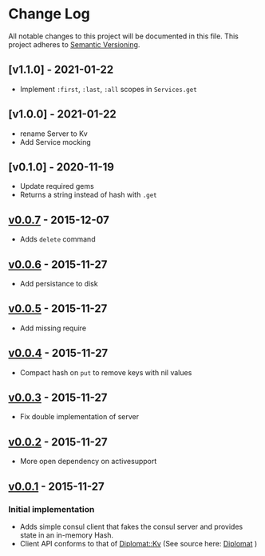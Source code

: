 # Change Log
All notable changes to this project will be documented in this file.
This project adheres to [Semantic Versioning](http://semver.org/).

## [v1.1.0] - 2021-01-22
- Implement `:first`, `:last`, `:all` scopes in `Services.get`

## [v1.0.0] - 2021-01-22
- rename Server to Kv
- Add Service mocking

## [v0.1.0] - 2020-11-19
- Update required gems
- Returns a string instead of hash with `.get`

## [v0.0.7] - 2015-12-07
- Adds `delete` command

## [v0.0.6] - 2015-11-27
- Add persistance to disk

## [v0.0.5] - 2015-11-27
- Add missing require

## [v0.0.4] - 2015-11-27
- Compact hash on `put` to remove keys with nil values

## [v0.0.3] - 2015-11-27
- Fix double implementation of server

## [v0.0.2] - 2015-11-27
- More open dependency on activesupport

## [v0.0.1] - 2015-11-27
### Initial implementation
- Adds simple consul client that fakes the consul server and provides state in an in-memory Hash.
- Client API conforms to that of [Diplomat::Kv](http://www.rubydoc.info/github/WeAreFarmGeek/diplomat/Diplomat/Kv) (See source here: [Diplomat](https://github.com/WeAreFarmGeek/diplomat) )

[unreleased]: https://github.com/redbooth/fake_consul/compare/v0.0.7...HEAD
[v0.0.7]: https://github.com/redbooth/fake_consul/tree/v0.0.7
[v0.0.6]: https://github.com/redbooth/fake_consul/tree/v0.0.6
[v0.0.5]: https://github.com/redbooth/fake_consul/tree/v0.0.5
[v0.0.4]: https://github.com/redbooth/fake_consul/tree/v0.0.4
[v0.0.3]: https://github.com/redbooth/fake_consul/tree/v0.0.3
[v0.0.2]: https://github.com/redbooth/fake_consul/tree/v0.0.2
[v0.0.1]: https://github.com/redbooth/fake_consul/tree/v0.0.1
